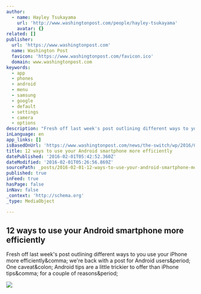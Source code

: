 ```yaml
---
author:
  - name: Hayley Tsukayama
    url: 'http://www.washingtonpost.com/people/hayley-tsukayama'
    avatar: {}
related: []
publisher:
  url: 'https://www.washingtonpost.com'
  name: Washington Post
  favicon: 'https://www.washingtonpost.com/favicon.ico'
  domain: www.washingtonpost.com
keywords:
  - app
  - phones
  - android
  - menu
  - samsung
  - google
  - default
  - settings
  - camera
  - options
description: "Fresh off last week's post outlining different ways to you use your iPhone more efficiently, we're back with a post for Android users. One caveat: Android tips are a little trickier to offer than iPhone tips, for a couple of reasons."
inLanguage: en
app_links: []
isBasedOnUrl: 'https://www.washingtonpost.com/news/the-switch/wp/2016/01/28/12-ways-to-use-your-android-smartphone-more-efficiently/'
title: 12 ways to use your Android smartphone more efficiently
datePublished: '2016-02-01T05:42:52.360Z'
dateModified: '2016-02-01T05:26:56.869Z'
sourcePath: _posts/2016-02-01-12-ways-to-use-your-android-smartphone-more-efficiently.md
published: true
inFeed: true
hasPage: false
inNav: false
_context: 'http://schema.org'
_type: MediaObject

---
```

<article style=""><h1>12 ways to use your Android smartphone more efficiently</h1><p>Fresh off last week's post outlining different ways to you use your iPhone more efficiently&amp;comma; we're back with a post for Android users&amp;period; One caveat&amp;colon; Android tips are a little trickier to offer than iPhone tips&amp;comma; for a couple of reasons&amp;period;</p><img src="http://www.washingtonpost.com/blogs/the-switch/files/2016/01/0127_AndroidTips_B.jpg" /></article>